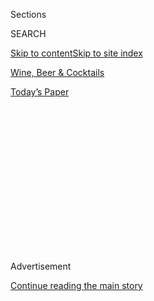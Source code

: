 <div id="app">

<div>

<div>

<div>

<div class="NYTAppHideMasthead css-1q2w90k e1suatyy0">

<div class="section css-ui9rw0 e1suatyy2">

<div class="css-eph4ug er09x8g0">

<div class="css-6n7j50">

</div>

<span class="css-1dv1kvn">Sections</span>

<div class="css-10488qs">

<span class="css-1dv1kvn">SEARCH</span>

</div>

[Skip to content](#site-content)[Skip to site index](#site-index)

</div>

<div id="masthead-section-label" class="css-1wr3we4 eaxe0e00">

[Wine, Beer &
Cocktails](https://www.nytimes3xbfgragh.onion/section/food/drinks)

</div>

<div class="css-10698na e1huz5gh0">

</div>

</div>

<div id="masthead-bar-one" class="section hasLinks css-15hmgas e1csuq9d3">

<div class="css-uqyvli e1csuq9d0">

</div>

<div class="css-1uqjmks e1csuq9d1">

</div>

<div class="css-9e9ivx">

[](https://myaccount.nytimes3xbfgragh.onion/auth/login?response_type=cookie&client_id=vi)

</div>

<div class="css-1bvtpon e1csuq9d2">

[Today’s
Paper](https://www.nytimes3xbfgragh.onion/section/todayspaper)

</div>

</div>

</div>

</div>

<div data-aria-hidden="false">

<div id="site-content" data-role="main">

<div>

<div class="css-1aor85t" style="opacity:0.000000001;z-index:-1;visibility:hidden">

<div class="css-1hqnpie">

<div class="css-epjblv">

<span class="css-17xtcya">[Wine, Beer &
Cocktails](/section/food/drinks)</span><span class="css-x15j1o">|</span><span class="css-fwqvlz">Anthony
Terlato, Who Brought Pinot Grigio to the U.S., Dies at
86</span>

</div>

<div class="css-k008qs">

<div class="css-1iwv8en">

<span class="css-18z7m18"></span>

<div>

</div>

</div>

<span class="css-1n6z4y">https://nyti.ms/32P3tte</span>

<div class="css-1705lsu">

<div class="css-4xjgmj">

<div class="css-4skfbu" data-role="toolbar" data-aria-label="Social Media Share buttons, Save button, and Comments Panel with current comment count" data-testid="share-tools">

  - 
  - 
  - 
  - 
    
    <div class="css-6n7j50">
    
    </div>

  - 

</div>

</div>

</div>

</div>

</div>

</div>

<div class="css-13pd83m">

</div>

<div id="top-wrapper" class="css-1sy8kpn">

<div id="top-slug" class="css-l9onyx">

Advertisement

</div>

[Continue reading the main
story](#after-top)

<div class="ad top-wrapper" style="text-align:center;height:100%;display:block;min-height:250px">

<div id="top" class="place-ad" data-position="top" data-size-key="top">

</div>

</div>

<div id="after-top">

</div>

</div>

<div>

<div id="sponsor-wrapper" class="css-1hyfx7x">

<div id="sponsor-slug" class="css-19vbshk">

Supported by

</div>

[Continue reading the main
story](#after-sponsor)

<div id="sponsor" class="ad sponsor-wrapper" style="text-align:center;height:100%;display:block">

</div>

<div id="after-sponsor">

</div>

</div>

<div class="css-186x18t">

</div>

<div class="css-1vkm6nb ehdk2mb0">

# Anthony Terlato, Who Brought Pinot Grigio to the U.S., Dies at 86

</div>

In a 60-year career as a wine importer and marketer, he introduced
Americans to lesser-known labels and shaped tastes.

<div class="css-79elbk" data-testid="photoviewer-wrapper">

<div class="css-z3e15g" data-testid="photoviewer-wrapper-hidden">

</div>

<div class="css-1a48zt4 ehw59r15" data-testid="photoviewer-children">

![<span class="css-16f3y1r e13ogyst0" data-aria-hidden="true">Anthony
Terlato was a wine retailer, wholesaler and importer, and later a winery
and vineyard owner. But he is probably best known for introducing
Americans to pinot grigio. 
 </span><span class="css-cnj6d5 e1z0qqy90" itemprop="copyrightHolder"><span class="css-1ly73wi e1tej78p0">Credit...</span><span><span>via
Terlato
Wines</span></span></span>](https://static01.graylady3jvrrxbe.onion/images/2020/07/27/obituaries/27terlato-obit1/merlin_174793932_369d588b-c7a9-4752-9920-f585799eeeae-articleLarge.jpg?quality=75&auto=webp&disable=upscale)

</div>

</div>

<div class="css-18e8msd">

<div class="css-vp77d3 epjyd6m0">

<div class="css-hus3qt ey68jwv0" data-aria-hidden="true">

[![Eric
Asimov](https://static01.graylady3jvrrxbe.onion/images/2018/06/13/multimedia/author-eric-asimov/author-eric-asimov-thumbLarge.jpg
"Eric Asimov")](https://www.nytimes3xbfgragh.onion/by/eric-asimov)

</div>

<div class="css-1baulvz">

By [<span class="css-1baulvz last-byline" itemprop="name">Eric
Asimov</span>](https://www.nytimes3xbfgragh.onion/by/eric-asimov)

</div>

</div>

  - July 23,
    2020

  - 
    
    <div class="css-4xjgmj">
    
    <div class="css-d8bdto" data-role="toolbar" data-aria-label="Social Media Share buttons, Save button, and Comments Panel with current comment count" data-testid="share-tools">
    
      - 
      - 
      - 
      - 
        
        <div class="css-6n7j50">
        
        </div>
    
      - 
    
    </div>
    
    </div>

</div>

</div>

<div class="section meteredContent css-1r7ky0e" name="articleBody" itemprop="articleBody">

<div class="css-1fanzo5 StoryBodyCompanionColumn">

<div class="css-53u6y8">

Anthony Terlato, a visionary wine importer and marketer who introduced
Americans to enduringly popular European wines and sought to elevate the
wine market in the United States, died on June 28 at his home in Lake
Geneva, Wis. He was 86.

His family company, the [Terlato Wine Group](http://www.twg.com/), said
he died in his sleep after a family gathering.

Over a 60-year career, Mr. Terlato was a retailer, wholesaler and
importer, and later a winery and vineyard owner. But he will probably be
best remembered as the man who introduced pinot grigio to Americans.

In 1979, Mr. Terlato was head of what was then called Paterno Wine
Imports. The company had already played a major role in popularizing
wines that would become ubiquitous in American culinary history,
including Mateus and Lancers from Portugal and Blue Nun from Germany. He
had also sold a lot of Corvo, an inexpensive white wine from Sicily.

But Mr. Terlato noted the rising interest in good white wines from
California and France, bottles that sold for considerably more than the
$4 he could expect to fetch for leading Italian whites like Soave or
Orvieto.

</div>

</div>

<div class="css-1fanzo5 StoryBodyCompanionColumn">

<div class="css-53u6y8">

He traveled to Italy in search of a white that he could sell for more
than $10 a bottle, with Milan as his first stop. As he recounted in his
memoir, “Taste: A Life in Wine” (2008), he was offered a pinot grigio, a
wine made from a grape that was barely known then in the United States,
at his first meal.

He was so taken with the wine that he traveled the next day to
northeastern Italy, the main region for pinot grigio. At dinner in the
town of Portogruaro, he ordered all 18 bottles of pinot grigio on the
menu and concluded that the one produced by [Santa
Margherita](https://santamargheritawines.com/our-wines/pinot-grigio/)
was the most interesting.

Shortly after, he negotiated a 10-year contract with Santa Margherita to
sell the wine in the United States. Over that time, Santa Margherita, a
crisp, light, easygoing alternative to oaky chardonnays, became one of
the most recognized wine brands in the United States and helped to make
pinot grigio a synonym for a glass of white at countless bars and
restaurants.

</div>

</div>

<div class="css-79elbk" data-testid="photoviewer-wrapper">

<div class="css-z3e15g" data-testid="photoviewer-wrapper-hidden">

</div>

<div class="css-1a48zt4 ehw59r15" data-testid="photoviewer-children">

![<span class="css-16f3y1r e13ogyst0" data-aria-hidden="true">Over time,
Mr. Terlaro helped to make pinot grigio a synonym for a glass of white
at countless bars and
restaurants.</span><span class="css-cnj6d5 e1z0qqy90" itemprop="copyrightHolder"><span class="css-1ly73wi e1tej78p0">Credit...</span><span>Christopher
Hirsheimer</span></span>](https://static01.graylady3jvrrxbe.onion/images/2020/07/27/obituaries/27Terlato-obit2/22Terlato-Wine-articleLarge.png?quality=75&auto=webp&disable=upscale)

</div>

</div>

<div class="css-1fanzo5 StoryBodyCompanionColumn">

<div class="css-53u6y8">

Although Mr. Terlato worked with the wines of many countries and
considered himself a Francophile, he decided in the late 1970s to focus
on Italian wines. He noted their improving quality and sensed a shift in
American tastes for Italian cuisine at the expense of French food.

</div>

</div>

<div class="css-1fanzo5 StoryBodyCompanionColumn">

<div class="css-53u6y8">

He imported Il Poggione, a leading Brunello di Montalcino, and Renato
Ratti, a top Barolo. He also noted the rising popularity of certain
Tuscan red wines that were not conforming to the rules of the local
appellations and were put into the lowest official category — vino di
tavola, or table wine. But because of their inherent quality, those
wines, with proprietary names like Sassicaia and Tignanello, came to be
known as Super-Tuscans and were highly popular in the 1980s and ’90s.

Anthony John Terlato was born on May 11, 1934, in Brooklyn and grew up
in the Bensonhurst neighborhood. His father, Salvatore, sold insurance
and real estate, and his mother, Frances (Giarusso) Terlato, kept house.
They poured wine with dinner and, in the European fashion, mixed a
little wine with water for young Anthony.

Mr. Terlato briefly attended St. Francis College in Brooklyn. But, eager
to make his fortune, he left to work briefly in a bank and then held a
variety of jobs at hotels in Miami Beach.

His father, meanwhile, had retired and hoped to open a liquor store in
Brooklyn. When bureaucratic hurdles made his goal seem unreachable, an
old friend, Anthony Paterno, who ran a grocery and bottling business in
Chicago, persuaded him to try opening a shop there, where fewer
obstacles existed.

Mr. Terlato enlisted Anthony to help him, and together they opened the
shop, Leading Liquor Marts, in 1955. The encouragement from Mr. Paterno
came with additional benefits. In 1956, Mr. Terlato married his
daughter, Josephine Paterno.

She survives him, as do their sons, William Terlato, the chief executive
of Terlato Wine Group, and John Terlato, the group’s vice chairman,
along with six grandchildren and three great-grandchildren.

After working briefly with his father, Mr. Terlato accepted his
father-in-law’s invitation to work with him at Pacific Wine Company,
which bought wine in bulk and bottled it locally in Chicago.

</div>

</div>

<div class="css-1fanzo5 StoryBodyCompanionColumn">

<div class="css-53u6y8">

Sensing accurately that local bottling was on its way out, Mr. Terlato
helped the company transition to importing and distributing. He also
shifted the focus from the sweetened and fortified wines that were
popular in the 1950s to the more expensive European-style bottles found
in fine restaurants.

Along the way he developed relationships with men like importer and
writer [Frank
Schoonmaker,](http://www.frankjohnsonselections.com/frank%20schoonmaker.pdf)
the wine writer and entrepreneur [Alexis
Lichine](https://www.nytimes3xbfgragh.onion/1989/06/02/obituaries/alexis-lichine-76-an-author-and-expert-on-wine.html)
and [Robert
Mondavi](https://www.nytimes3xbfgragh.onion/2008/05/17/business/17mondavi.html),
the California vintner, who were all instrumental in guiding Americans
toward fine wines.

He would later work with French producers like Michel Chapoutier of the
Rhône Valley and distribute California wines like Williams Selyem,
Rochioli, Duckhorn and Silver Oak.

Pacific Wine Company became Paterno Imports and eventually, in 2007,
Terlato Wines International. (Terlato Wine Group is the umbrella
company.)

In the 1990s, Mr. Terlato began to acquire wineries and vineyards,
beginning with Rutherford Hill in Napa Valley. His stable of labels
would grow to include Chimney Rock in Napa, Sanford in Santa Barbara
County and Terlato Vineyards.

Mr. Terlato continued to work until he died, serving as chairman of
Terlato Wine Group.

“If you’re not making decisions for quality reasons, you’re going
backwards,” he said in 2004, summing up his philosophy to Wine Spectator
magazine. “Quality is the only thing that endures.”

</div>

</div>

</div>

<div>

</div>

<div>

</div>

<div>

</div>

<div>

<div id="bottom-wrapper" class="css-1ede5it">

<div id="bottom-slug" class="css-l9onyx">

Advertisement

</div>

[Continue reading the main
story](#after-bottom)

<div id="bottom" class="ad bottom-wrapper" style="text-align:center;height:100%;display:block;min-height:90px">

</div>

<div id="after-bottom">

</div>

</div>

</div>

</div>

</div>

## Site Index

<div>

</div>

## Site Information Navigation

  - [© <span>2020</span> <span>The New York Times
    Company</span>](https://help.nytimes3xbfgragh.onion/hc/en-us/articles/115014792127-Copyright-notice)

<!-- end list -->

  - [NYTCo](https://www.nytco.com/)
  - [Contact
    Us](https://help.nytimes3xbfgragh.onion/hc/en-us/articles/115015385887-Contact-Us)
  - [Work with us](https://www.nytco.com/careers/)
  - [Advertise](https://nytmediakit.com/)
  - [T Brand Studio](http://www.tbrandstudio.com/)
  - [Your Ad
    Choices](https://www.nytimes3xbfgragh.onion/privacy/cookie-policy#how-do-i-manage-trackers)
  - [Privacy](https://www.nytimes3xbfgragh.onion/privacy)
  - [Terms of
    Service](https://help.nytimes3xbfgragh.onion/hc/en-us/articles/115014893428-Terms-of-service)
  - [Terms of
    Sale](https://help.nytimes3xbfgragh.onion/hc/en-us/articles/115014893968-Terms-of-sale)
  - [Site
    Map](https://spiderbites.nytimes3xbfgragh.onion)
  - [Help](https://help.nytimes3xbfgragh.onion/hc/en-us)
  - [Subscriptions](https://www.nytimes3xbfgragh.onion/subscription?campaignId=37WXW)

</div>

</div>

</div>

</div>
